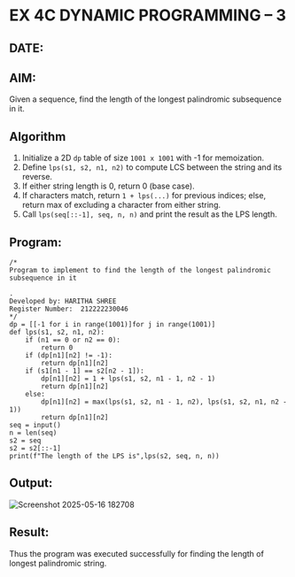 # EX 4C DYNAMIC PROGRAMMING – 3
## DATE:

## AIM:
Given a sequence, find the length of the longest palindromic subsequence in it.

## Algorithm

1. Initialize a 2D `dp` table of size `1001 x 1001` with -1 for memoization.
2. Define `lps(s1, s2, n1, n2)` to compute LCS between the string and its reverse.
3. If either string length is 0, return 0 (base case).
4. If characters match, return `1 + lps(...)` for previous indices; else, return max of excluding a character from either string.
5. Call `lps(seq[::-1], seq, n, n)` and print the result as the LPS length.
  

## Program:
```
/*
Program to implement to find the length of the longest palindromic subsequence in it

.
Developed by: HARITHA SHREE
Register Number:  212222230046
*/
dp = [[-1 for i in range(1001)]for j in range(1001)]
def lps(s1, s2, n1, n2):
    if (n1 == 0 or n2 == 0):
        return 0
    if (dp[n1][n2] != -1):
        return dp[n1][n2]
    if (s1[n1 - 1] == s2[n2 - 1]):
        dp[n1][n2] = 1 + lps(s1, s2, n1 - 1, n2 - 1)
        return dp[n1][n2]
    else:
        dp[n1][n2] = max(lps(s1, s2, n1 - 1, n2), lps(s1, s2, n1, n2 - 1))
        return dp[n1][n2]
seq = input()
n = len(seq)
s2 = seq
s2 = s2[::-1]
print(f"The length of the LPS is",lps(s2, seq, n, n))
```

## Output:

![Screenshot 2025-05-16 182708](https://github.com/user-attachments/assets/42e38aab-a2c3-4d66-ab4f-5507e0793073)


## Result:
Thus the program was executed successfully for finding the length of longest palindromic string.
